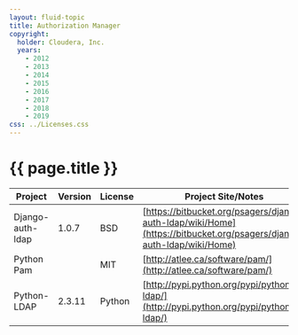```yaml
---
layout: fluid-topic
title: Authorization Manager
copyright:
  holder: Cloudera, Inc.
  years:
    - 2012
    - 2013
    - 2014
    - 2015
    - 2016
    - 2017
    - 2018
    - 2019
css: ../Licenses.css
---
```

# {{ page.title }}

Project | Version | License | Project Site/Notes
--- | --- | --- | ---
Django-auth-ldap | 1.0.7 | BSD | [https://bitbucket.org/psagers/django-auth-ldap/wiki/Home](https://bitbucket.org/psagers/django-auth-ldap/wiki/Home)
Python Pam || MIT | [http://atlee.ca/software/pam/](http://atlee.ca/software/pam/)
Python-LDAP | 2.3.11 | Python | [http://pypi.python.org/pypi/python-ldap/](http://pypi.python.org/pypi/python-ldap/)
